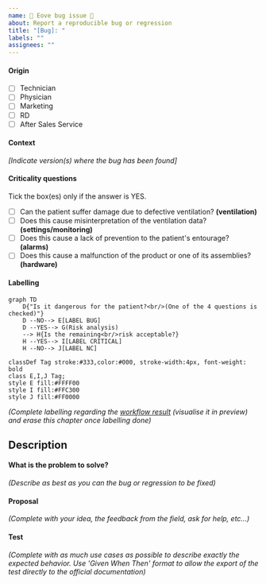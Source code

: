 ```yaml
---
name: 🐛 Eove bug issue 🐛
about: Report a reproducible bug or regression
title: "[Bug]: "
labels: ""
assignees: ""
---
```


#### Origin

- [ ] Technician
- [ ] Physician
- [ ] Marketing
- [ ] RD
- [ ] After Sales Service

#### Context

_[Indicate version(s) where the bug has been found]_

#### Criticality questions

Tick the box(es) only if the answer is YES.

- [ ] Can the patient suffer damage due to defective ventilation? **(ventilation)**
- [ ] Does this cause misinterpretation of the ventilation data? **(settings/monitoring)**
- [ ] Does this cause a lack of prevention to the patient's entourage? **(alarms)**
- [ ] Does this cause a malfunction of the product or one of its assemblies? **(hardware)**

#### Labelling

```mermaid
graph TD
    D{"Is it dangerous for the patient?<br/>(One of the 4 questions is checked)"}
    D --NO--> E[LABEL BUG]
    D --YES--> G(Risk analysis)
    --> H{Is the remaining<br/>risk acceptable?}
    H --YES--> I[LABEL CRITICAL]
    H --NO--> J[LABEL NC]

classDef Tag stroke:#333,color:#000, stroke-width:4px, font-weight: bold
class E,I,J Tag;
style E fill:#FFFF00
style I fill:#FFC300
style J fill:#FF0000
```

_(Complete labelling regarding the [workflow result](https://github.com/eove/.github/) (visualise it in preview) and erase this chapter once labelling done)_

## Description

#### What is the problem to solve?

_(Describe as best as you can the bug or regression to be fixed)_

#### Proposal

_(Complete with your idea, the feedback from the field, ask for help, etc...)_

#### Test

_(Complete with as much use cases as possible to describe exactly the expected behavior. Use 'Given When Then' format to allow the export of the test directly to the official documentation)_
